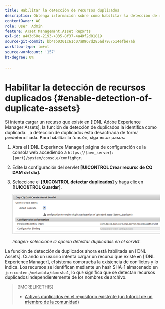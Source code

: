 ```yaml
---
title: Habilitar la detección de recursos duplicados
description: Obtenga información sobre cómo habilitar la detección de recursos duplicados en Experience Manager.
contentOwner: AG
role: User, Admin
feature: Asset Management,Asset Reports
exl-id: a403d60e-2193-4835-8f37-4a40f2d01819
source-git-commit: bb46b0301c61c07a8967d285ad7977514efbe7ab
workflow-type: tm+mt
source-wordcount: '157'
ht-degree: 0%

---
```


# Habilitar la detección de recursos duplicados {#enable-detection-of-duplicate-assets}

Si intenta cargar un recurso que existe en [!DNL Adobe Experience Manager Assets], la función de detección de duplicados la identifica como duplicada. La detección de duplicados está desactivada de forma predeterminada. Para habilitar la función, siga estos pasos:

1. Abra el [!DNL Experience Manager] página de configuración de la consola web accediendo a `https://[aem_server]:[port]/system/console/configMgr`.
1. Edite la configuración del servlet **[!UICONTROL Crear recurso de CQ DAM del día]**.
1. Seleccione el **[!UICONTROL detectar duplicados]** y haga clic en **[!UICONTROL Guardar]**.

   ![Seleccione la opción detectar duplicados en el servlet](assets/chlimage_1-377.png)

   *Imagen: seleccione la opción detectar duplicados en el servlet.*

La función de detección de duplicados ahora está habilitada en [!DNL Assets]. Cuando un usuario intenta cargar un recurso que existe en [!DNL Experience Manager], el sistema comprueba la existencia de conflictos y lo indica. Los recursos se identifican mediante un hash SHA-1 almacenado en `jcr:content/metadata/dam:sha1`, lo que significa que se detectan recursos duplicados independientemente de los nombres de archivo.

>[!MORELIKETHIS]
>
>* [Activos duplicados en el repositorio existente (un tutorial de un miembro de la comunidad)](https://experience-aem.blogspot.com/2019/06/aem-65-find-duplicate-assets-binaries-in-existing-repository.html)

